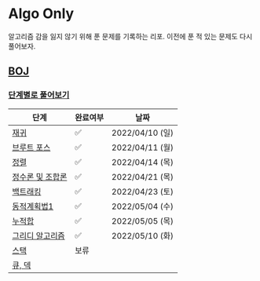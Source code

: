 # Algo Only

알고리즘 감을 잃지 않기 위해 푼 문제를 기록하는 리포. 이전에 푼 적 있는 문제도 다시 풀어보자.

## [BOJ](https://www.acmicpc.net/)

### [단계별로 풀어보기](https://www.acmicpc.net/step)

| 단계                                           | 완료여부               | 날짜             |
|----------------------------------------------|--------------------|----------------|
| [재귀](https://www.acmicpc.net/step/19)        | :white_check_mark: | 2022/04/10 (일) |
| [브루트 포스](https://www.acmicpc.net/step/22)    | :white_check_mark: | 2022/04/11 (월) |
| [정렬](https://www.acmicpc.net/step/9)         | :white_check_mark: | 2022/04/14 (목) |
| [정수론 및 조합론](https://www.acmicpc.net/step/18) | :white_check_mark: | 2022/04/21 (목) |
| [백트래킹](https://www.acmicpc.net/step/34)      | :white_check_mark: | 2022/04/23 (토) |
| [동적계획법1](https://www.acmicpc.net/step/16)    | :white_check_mark: | 2022/05/04 (수) |
| [누적합](https://www.acmicpc.net/step/48)       | :white_check_mark: | 2022/05/05 (목) |
| [그리디 알고리즘](https://www.acmicpc.net/step/33)  | :white_check_mark: | 2022/05/10 (화) |
| [스택](https://www.acmicpc.net/step/11)        | 보류                 |                |
| [큐, 덱](https://www.acmicpc.net/step/12)      |                    |                |


